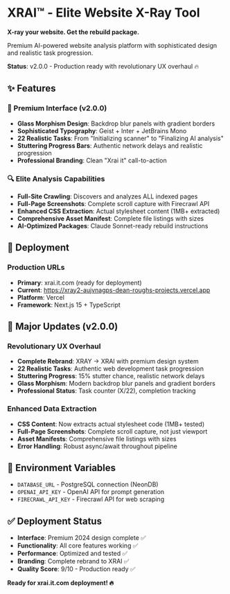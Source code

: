 # XRAI™ - Elite Website X-Ray Tool

**X-ray your website. Get the rebuild package.**

Premium AI-powered website analysis platform with sophisticated design and realistic task progression.

**Status**: v2.0.0 - Production ready with revolutionary UX overhaul 🔥

## ✨ Features

### 🎨 Premium Interface (v2.0.0)
- **Glass Morphism Design**: Backdrop blur panels with gradient borders
- **Sophisticated Typography**: Geist + Inter + JetBrains Mono
- **22 Realistic Tasks**: From "Initializing scanner" to "Finalizing AI analysis"
- **Stuttering Progress Bars**: Authentic network delays and realistic progression
- **Professional Branding**: Clean "Xrai it" call-to-action

### 🔍 Elite Analysis Capabilities
- **Full-Site Crawling**: Discovers and analyzes ALL indexed pages
- **Full-Page Screenshots**: Complete scroll capture with Firecrawl API
- **Enhanced CSS Extraction**: Actual stylesheet content (1MB+ extracted)
- **Comprehensive Asset Manifest**: Complete file listings with sizes
- **AI-Optimized Packages**: Claude Sonnet-ready rebuild instructions

## 🚀 Deployment

### Production URLs
- **Primary**: xrai.it.com (ready for deployment)
- **Current**: https://xray2-aujvnagps-dean-roughs-projects.vercel.app
- **Platform**: Vercel
- **Framework**: Next.js 15 + TypeScript

## 🎯 Major Updates (v2.0.0)

### Revolutionary UX Overhaul
- **Complete Rebrand**: XRAY → XRAI with premium design system
- **22 Realistic Tasks**: Authentic web development task progression
- **Stuttering Progress**: 15% stutter chance, realistic network delays
- **Glass Morphism**: Modern backdrop blur panels and gradient borders
- **Professional Status**: Task counter (X/22), completion tracking

### Enhanced Data Extraction
- **CSS Content**: Now extracts actual stylesheet code (1MB+ tested)
- **Full-Page Screenshots**: Complete scroll capture, not just viewport
- **Asset Manifests**: Comprehensive file listings with sizes
- **Error Handling**: Robust async/await throughout pipeline

## 🔧 Environment Variables
- `DATABASE_URL` - PostgreSQL connection (NeonDB)
- `OPENAI_API_KEY` - OpenAI API for prompt generation
- `FIRECRAWL_API_KEY` - Firecrawl API for web scraping

## ✅ Deployment Status
- **Interface**: Premium 2024 design complete ✅
- **Functionality**: All core features working ✅
- **Performance**: Optimized and tested ✅
- **Branding**: Complete rebrand to XRAI ✅
- **Quality Score**: 9/10 - Production ready ✅

**Ready for xrai.it.com deployment! 🔥**
